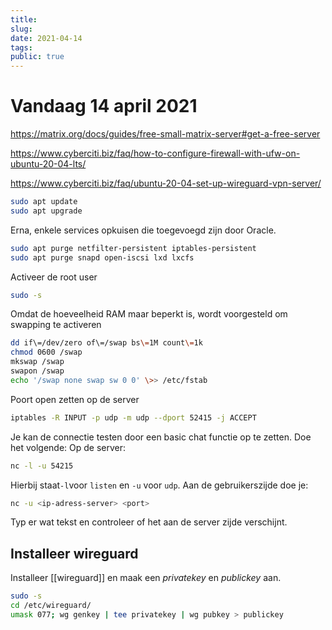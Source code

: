 ```yaml
---
title:
slug: 
date: 2021-04-14
tags: 
public: true
---
```


# Vandaag 14 april 2021

https://matrix.org/docs/guides/free-small-matrix-server#get-a-free-server

https://www.cyberciti.biz/faq/how-to-configure-firewall-with-ufw-on-ubuntu-20-04-lts/

https://www.cyberciti.biz/faq/ubuntu-20-04-set-up-wireguard-vpn-server/

```bash
sudo apt update
sudo apt upgrade
````

Erna, enkele services opkuisen die toegevoegd zijn door Oracle.

```bash
sudo apt purge netfilter-persistent iptables-persistent
sudo apt purge snapd open-iscsi lxd lxcfs
```

Activeer de root user

```bash
sudo -s
```

Omdat de hoeveelheid RAM maar beperkt is, wordt voorgesteld om swapping te activeren

```bash
dd if\=/dev/zero of\=/swap bs\=1M count\=1k 
chmod 0600 /swap 
mkswap /swap 
swapon /swap 
echo '/swap none swap sw 0 0' \>> /etc/fstab
```

Poort open zetten op de server

```bash
iptables -R INPUT -p udp -m udp --dport 52415 -j ACCEPT
```

Je kan de connectie testen door een basic chat functie op te zetten. Doe het volgende:
Op de server:
```bash
nc -l -u 54215
````
Hierbij staat`-l`voor `listen` en `-u` voor `udp`. Aan de gebruikerszijde doe je:
```bash
nc -u <ip-adress-server> <port>
```
Typ er wat tekst en controleer of het aan de server zijde verschijnt.
## Installeer wireguard
Installeer [[wireguard]] en maak een *privatekey* en *publickey* aan.

```bash
sudo -s
cd /etc/wireguard/
umask 077; wg genkey | tee privatekey | wg pubkey > publickey
```